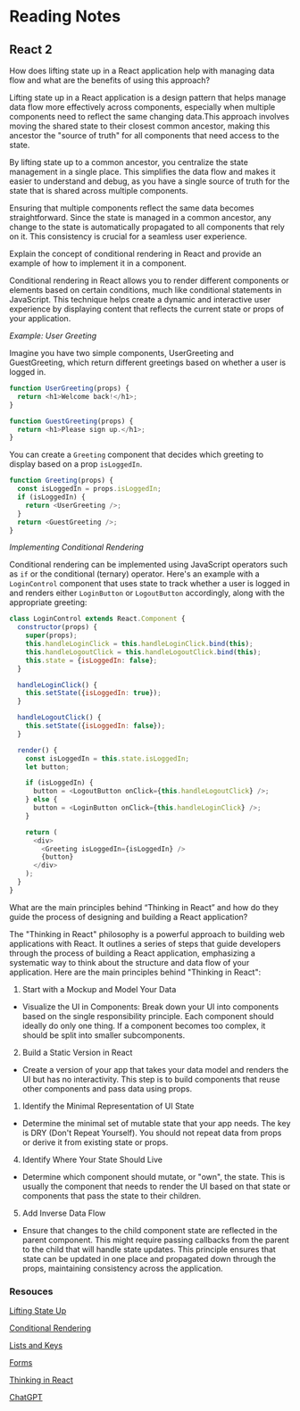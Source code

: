 # Reading Notes

##  React 2

How does lifting state up in a React application help with managing data flow and what are the benefits of using this approach?


Lifting state up in a React application is a design pattern that helps manage data flow more effectively across components, especially when multiple components need to reflect the same changing data.This approach involves moving the shared state to their closest common ancestor, making this ancestor the "source of truth" for all components that need access to the state. 

By lifting state up to a common ancestor, you centralize the state management in a single place. This simplifies the data flow and makes it easier to understand and debug, as you have a single source of truth for the state that is shared across multiple components.

Ensuring that multiple components reflect the same data becomes straightforward. Since the state is managed in a common ancestor, any change to the state is automatically propagated to all components that rely on it. This consistency is crucial for a seamless user experience.

Explain the concept of conditional rendering in React and provide an example of how to implement it in a component.

Conditional rendering in React allows you to render different components or elements based on certain conditions, much like conditional statements in JavaScript. This technique helps create a dynamic and interactive user experience by displaying content that reflects the current state or props of your application.

*Example: User Greeting*

Imagine you have two simple components, UserGreeting and GuestGreeting, which return different greetings based on whether a user is logged in.

```javascript
function UserGreeting(props) {
  return <h1>Welcome back!</h1>;
}

function GuestGreeting(props) {
  return <h1>Please sign up.</h1>;
}

```
You can create a `Greeting` component that decides which greeting to display based on a prop `isLoggedIn`.

```javascript
function Greeting(props) {
  const isLoggedIn = props.isLoggedIn;
  if (isLoggedIn) {
    return <UserGreeting />;
  }
  return <GuestGreeting />;
}

```

*Implementing Conditional Rendering*

Conditional rendering can be implemented using JavaScript operators such as `if` or the conditional (ternary) operator. Here's an example with a `LoginControl` component that uses state to track whether a user is logged in and renders either `LoginButton` or `LogoutButton` accordingly, along with the appropriate greeting:

```javascript
class LoginControl extends React.Component {
  constructor(props) {
    super(props);
    this.handleLoginClick = this.handleLoginClick.bind(this);
    this.handleLogoutClick = this.handleLogoutClick.bind(this);
    this.state = {isLoggedIn: false};
  }

  handleLoginClick() {
    this.setState({isLoggedIn: true});
  }

  handleLogoutClick() {
    this.setState({isLoggedIn: false});
  }

  render() {
    const isLoggedIn = this.state.isLoggedIn;
    let button;

    if (isLoggedIn) {
      button = <LogoutButton onClick={this.handleLogoutClick} />;
    } else {
      button = <LoginButton onClick={this.handleLoginClick} />;
    }

    return (
      <div>
        <Greeting isLoggedIn={isLoggedIn} />
        {button}
      </div>
    );
  }
}

```

What are the main principles behind “Thinking in React” and how do they guide the process of designing and building a React application?

The "Thinking in React" philosophy is a powerful approach to building web applications with React. It outlines a series of steps that guide developers through the process of building a React application, emphasizing a systematic way to think about the structure and data flow of your application. Here are the main principles behind "Thinking in React":

1. Start with a Mockup and Model Your Data

* Visualize the UI in Components: Break down your UI into components based on the single responsibility principle. Each component should ideally do only one thing. If a component becomes too complex, it should be split into smaller subcomponents.

2. Build a Static Version in React

* Create a version of your app that takes your data model and renders the UI but has no interactivity. This step is to build components that reuse other components and pass data using props.

1. Identify the Minimal Representation of UI State

* Determine the minimal set of mutable state that your app needs. The key is DRY (Don't Repeat Yourself). You should not repeat data from props or derive it from existing state or props.

4. Identify Where Your State Should Live

* Determine which component should mutate, or "own", the state. This is usually the component that needs to render the UI based on that state or components that pass the state to their children.

5. Add Inverse Data Flow

* Ensure that changes to the child component state are reflected in the parent component. This might require passing callbacks from the parent to the child that will handle state updates. This principle ensures that state can be updated in one place and propagated down through the props, maintaining consistency across the application.


### Resouces

[Lifting State Up](https://legacy.reactjs.org/docs/lifting-state-up.html)

[Conditional Rendering](https://legacy.reactjs.org/docs/conditional-rendering.html)

[Lists and Keys](https://legacy.reactjs.org/docs/lists-and-keys.html)

[Forms](https://legacy.reactjs.org/docs/forms.html)

[Thinking in React](https://react.dev/learn/thinking-in-react)

[ChatGPT](https://chat.openai.com/)